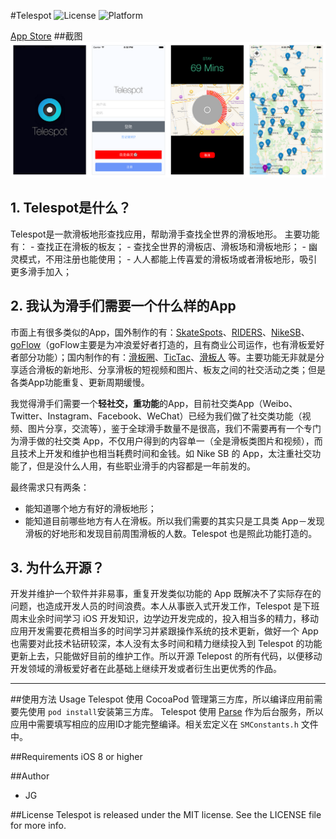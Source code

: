 #Telespot
![License](https://img.shields.io/cocoapods/l/TWPhotoPicker.svg)
![Platform](https://img.shields.io/cocoapods/p/TWPhotoPicker.svg)

[App Store](https://appsto.re/us/Ek5t8.i)
##截图
![ScreenShot](https://github.com/JGINGIT/Telespot/blob/master/ScreenShot/Preview.png)

## 1. Telespot是什么？
Telespot是一款滑板地形查找应用，帮助滑手查找全世界的滑板地形。
主要功能有：
	- 查找正在滑板的板友；
    - 查找全世界的滑板店、滑板场和滑板地形；
    - 幽灵模式，不用注册也能使用；
    - 人人都能上传喜爱的滑板场或者滑板地形，吸引更多滑手加入；


## 2. 我认为滑手们需要一个什么样的App

市面上有很多类似的App，国外制作的有：[SkateSpots](https://itunes.apple.com/us/app/skatespots/id438292992?mt=8)、[RIDERS](http://riders.co/)、[NikeSB](http://www.nike.com/us/en_us/c/skateboarding/sb-app)、[goFlow](https://goflow.me/)（goFlow主要是为冲浪爱好者打造的，且有商业公司运作，也有滑板爱好者部分功能）；国内制作的有：[滑板圈](https://itunes.apple.com/cn/app/hua-ban-quan/id870059892?mt=8)、[TicTac](http://m.zuikuapp.com/a/52410_115751)、[滑板人](https://itunes.apple.com/cn/app/hua-ban-ren/id984339660?mt=8) 等。主要功能无非就是分享适合滑板的新地形、分享滑板的短视频和图片、板友之间的社交活动之类；但是各类App功能重复、更新周期缓慢。

我觉得滑手们需要一个**轻社交，重功能**的App，目前社交类App（Weibo、Twitter、Instagram、Facebook、WeChat）已经为我们做了社交类功能（视频、图片分享，交流等），鉴于全球滑手数量不是很高，我们不需要再有一个专门为滑手做的社交类 App，不仅用户得到的内容单一（全是滑板类图片和视频），而且技术上开发和维护也相当耗费时间和金钱。如 Nike SB 的 App，太注重社交功能了，但是没什么人用，有些职业滑手的内容都是一年前发的。

最终需求只有两条：
- 能知道哪个地方有好的滑板地形；
- 能知道目前哪些地方有人在滑板。所以我们需要的其实只是工具类 App－发现滑板的好地形和发现目前周围滑板的人数。Telespot 也是照此功能打造的。

## 3. 为什么开源？
开发并维护一个软件并非易事，重复开发类似功能的 App 既解决不了实际存在的问题，也造成开发人员的时间浪费。本人从事嵌入式开发工作，Telespot 是下班周末业余时间学习 iOS 开发知识，边学边开发完成的，投入相当多的精力，移动应用开发需要花费相当多的时间学习并紧跟操作系统的技术更新，做好一个 App 也需要对此技术钻研较深，本人没有太多时间和精力继续投入到 Telespot 的功能更新上去，只能做好目前的维护工作。所以开源 Telepost 的所有代码，以便移动开发领域的滑板爱好者在此基础上继续开发或者衍生出更优秀的作品。

---------------

##使用方法 Usage
Telespot 使用 CocoaPod 管理第三方库，所以编译应用前需要先使用 ```pod install```安装第三方库。
Telespot 使用 [Parse](Parse.com) 作为后台服务，所以应用中需要填写相应的应用ID才能完整编译。相关宏定义在 ```SMConstants.h``` 文件中。


##Requirements
iOS 8 or higher

##Author
- JG

##License
Telespot is released under the MIT license. See the LICENSE file for more info.
